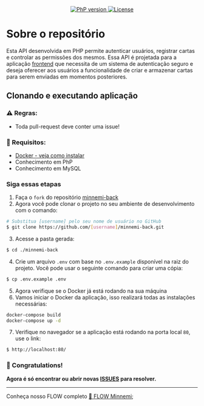 <p align="center">
  <a href="https://github.com/Minnemi/minnemi-back" target="_blank">
    <img src="https://img.shields.io/badge/PhP-blue" alt="PhP version" />
  </a>
  <a href="https://github.com/Minnemi/minnemi-back" target="_blank">
    <img src="https://img.shields.io/github/license/Minnemi/minnemi-back" alt="License" />
  </a>
</p>

# Sobre o repositório
Esta API desenvolvida em PHP permite autenticar usuários, registrar cartas e controlar as permissões dos mesmos. Essa API é projetada para a aplicação [frontend](https://github.com/Minnemi/minnemi-front) que necessita de um sistema de autenticação seguro e deseja oferecer aos usuários a funcionalidade de criar e armazenar cartas para serem enviadas em momentos posteriores.

## **Clonando e executando aplicação**

### ⚠ Regras:
* Toda pull-request deve conter uma issue!

### 📝 Requisitos:
<!-- Listar requisitos com link para tutoriais -->
* [Docker - veja como instalar](https://www.docker.com/)
* Conhecimento em PhP
* Conhecimento em MySQL

### **Siga essas etapas**
<!-- Alterar link para o repositório relativo -->
1. Faça o `fork` do repositório [minnemi-back](https://github.com/Minnemi/minnemi-back.git)
2. Agora você pode clonar o projeto no seu ambiente de desenvolvimento com o comando:
```Bash
# Substitua [username] pelo seu nome de usuário no GitHub
$ git clone https://github.com/[username]/minnemi-back.git
```
3. Acesse a pasta gerada:
```Bash
$ cd ./minnemi-back
```
4. Crie um arquivo `.env` com base no `.env.example` disponível na raiz do projeto. Você pode usar o seguinte comando para criar uma cópia:
```Bash
$ cp .env.example .env
```
5. Agora verifique se o Docker já está rodando na sua máquina
6. Vamos iniciar o Docker da aplicação, isso realizará todas as instalações necessárias:
```Bash
docker-compose build
docker-compose up -d
```
7. Verifique no navegador se a aplicação está rodando na porta local `80`, use o link:
```Bash
$ http://localhost:80/
```

### **🎊 Congratulations!**
**Agora é só encontrar ou abrir novas [ISSUES](https://github.com/Minnemi/minnemi-back/issues) para resolver.**

---
Conheça nosso FLOW completo [🌻 FLOW Minnemi](https://github.com/Minnemi/.github#readme);
